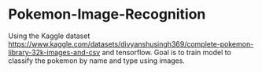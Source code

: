 # Pokemon-Image-Recognition
Using the Kaggle dataset <https://www.kaggle.com/datasets/divyanshusingh369/complete-pokemon-library-32k-images-and-csv> and tensorflow. 
Goal is to train model to classify the pokemon by name and type using images. 
